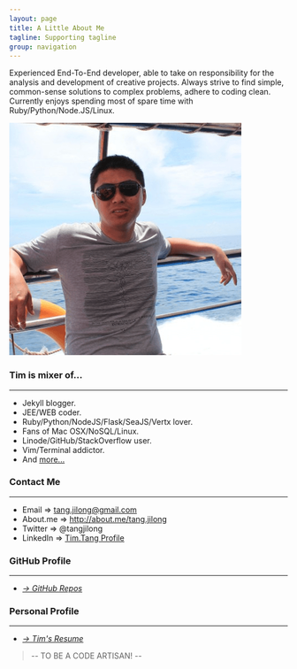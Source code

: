 ```yaml
---
layout: page
title: A Little About Me
tagline: Supporting tagline
group: navigation
---
```


Experienced End-To-End developer, able to take on responsibility for the analysis and development of creative projects. Always strive to find simple, common-sense solutions to complex problems, adhere to coding clean. Currently enjoys spending most of spare time with Ruby/Python/Node.JS/Linux.

![tim-avatar](/images/avatar1.png)

### Tim is mixer of... 
---
- Jekyll blogger.
- JEE/WEB coder.
- Ruby/Python/NodeJS/Flask/SeaJS/Vertx lover.
- Fans of Mac OSX/NoSQL/Linux.
- Linode/GitHub/StackOverflow user. 
- Vim/Terminal addictor.
- And [more...](/images/pdf/Tim.Tang.pdf)

### Contact Me
---

- Email => tang.jilong@gmail.com
- About.me => <http://about.me/tang.jilong>
- Twitter => @tangjilong
- LinkedIn => [Tim.Tang Profile](http://www.linkedin.com/pub/tim-tang/45/994/238)


### GitHub Profile
---
- _[&rarr; GitHub Repos](https://github.com/tim-tang)_

### Personal Profile
---
- _[&rarr; Tim's Resume ](/images/pdf/Tim.Tang.pdf)_

> -- TO BE A CODE ARTISAN! --
